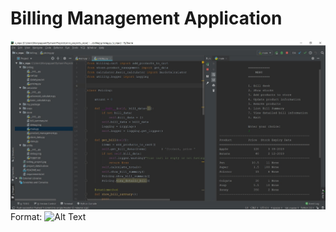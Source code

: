 # Billing Management Application

![Billing_Project](billing_application_image.jpg)
Format: ![Alt Text](url)
